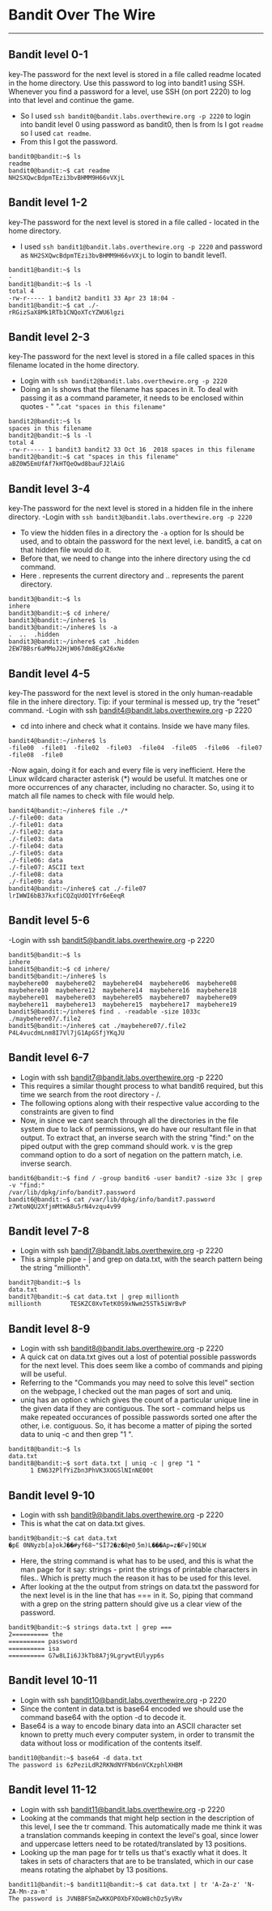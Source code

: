# Bandit Over The Wire
---------------------------------------------------------------------------------------------------------------
## Bandit level 0-1
key-The password for the next level is stored in a file called readme located in the home directory. Use this password to log into bandit1 using SSH. Whenever you find a password for a level, use SSH (on port 2220) to log into that level and continue the game.
- So I used ```ssh bandit0@bandit.labs.overthewire.org -p 2220``` to login into bandit level 0 using password as bandit0, then ls from ls I got ```readme``` so I used ```cat readme```. 
- From this I got the password.
```
bandit0@bandit:~$ ls
readme
bandit0@bandit:~$ cat readme
NH2SXQwcBdpmTEzi3bvBHMM9H66vVXjL
```
## Bandit level 1-2
key-The password for the next level is stored in a file called - located in the home directory.
- I used ```ssh bandit1@bandit.labs.overthewire.org -p 2220``` and password as ```NH2SXQwcBdpmTEzi3bvBHMM9H66vVXjL``` to login to bandit level1.
```
bandit1@bandit:~$ ls
-
bandit1@bandit:~$ ls -l
total 4
-rw-r----- 1 bandit2 bandit1 33 Apr 23 18:04 -
bandit1@bandit:~$ cat ./-
rRGizSaX8Mk1RTb1CNQoXTcYZWU6lgzi
```
## Bandit level 2-3
key-The password for the next level is stored in a file called spaces in this filename located in the home directory.
- Login with ```ssh bandit2@bandit.labs.overthewire.org -p 2220```
- Doing an ls shows that the filename has spaces in it. To deal with passing it as a command parameter, it needs to be enclosed within quotes - " ".```cat "spaces in this filename"```
```
bandit2@bandit:~$ ls
spaces in this filename
bandit2@bandit:~$ ls -l
total 4
-rw-r----- 1 bandit3 bandit2 33 Oct 16  2018 spaces in this filename
bandit2@bandit:~$ cat "spaces in this filename"
aBZ0W5EmUfAf7kHTQeOwd8bauFJ2lAiG
```
## Bandit level 3-4
key-The password for the next level is stored in a hidden file in the inhere directory.
-Login with ```ssh bandit3@bandit.labs.overthewire.org -p 2220```
- To view the hidden files in a directory the ```-a``` option for ls should be used, and to obtain the password for the next level, i.e. bandit5, a cat on that hidden file would do it.
- Before that, we need to change into the inhere directory using the cd command.
- Here . represents the current directory and .. represents the parent directory.
```
bandit3@bandit:~$ ls
inhere
bandit3@bandit:~$ cd inhere/
bandit3@bandit:~/inhere$ ls
bandit3@bandit:~/inhere$ ls -a
.  ..  .hidden
bandit3@bandit:~/inhere$ cat .hidden
2EW7BBsr6aMMoJ2HjW067dm8EgX26xNe
```
## Bandit level 4-5
key-The password for the next level is stored in the only human-readable file in the inhere directory. Tip: if your terminal is messed up, try the “reset” command.
-Login with ssh bandit4@bandit.labs.overthewire.org -p 2220
- cd into inhere and check what it contains. Inside we have many files.
```
bandit4@bandit:~/inhere$ ls
-file00  -file01  -file02  -file03  -file04  -file05  -file06  -file07  -file08  -file0
```
-Now again, doing it for each and every file is very inefficient. Here the Linux wildcard character asterisk (*) would be useful. It matches one or more occurrences of any character, including no character. So, using it to match all file names to check with file would help.
```
bandit4@bandit:~/inhere$ file ./*
./-file00: data
./-file01: data
./-file02: data
./-file03: data
./-file04: data
./-file05: data
./-file06: data
./-file07: ASCII text
./-file08: data
./-file09: data
bandit4@bandit:~/inhere$ cat ./-file07
lrIWWI6bB37kxfiCQZqUdOIYfr6eEeqR
```
## Bandit level 5-6
-Login with ssh bandit5@bandit.labs.overthewire.org -p 2220
```
bandit5@bandit:~$ ls
inhere
bandit5@bandit:~$ cd inhere/
bandit5@bandit:~/inhere$ ls
maybehere00  maybehere02  maybehere04  maybehere06  maybehere08  maybehere10  maybehere12  maybehere14  maybehere16  maybehere18
maybehere01  maybehere03  maybehere05  maybehere07  maybehere09  maybehere11  maybehere13  maybehere15  maybehere17  maybehere19
bandit5@bandit:~/inhere$ find . -readable -size 1033c
./maybehere07/.file2
bandit5@bandit:~/inhere$ cat ./maybehere07/.file2
P4L4vucdmLnm8I7Vl7jG1ApGSfjYKqJU
```
## Bandit level 6-7
- Login with ssh bandit7@bandit.labs.overthewire.org -p 2220
- This requires a similar thought process to what bandit6 required, but this time we search from the root directory - /.
- The following options along with their respective value according to the constraints are given to find 
- Now, in since we cant search through all the directories in the file system due to lack of permissions, we do have our resultant file in that output. To extract that, an inverse search with the string "find:" on the piped output with the grep command should work. v is the grep command option to do a sort of negation on the pattern match, i.e. inverse search.
```
bandit6@bandit:~$ find / -group bandit6 -user bandit7 -size 33c | grep -v "find:"
/var/lib/dpkg/info/bandit7.password
bandit6@bandit:~$ cat /var/lib/dpkg/info/bandit7.password
z7WtoNQU2XfjmMtWA8u5rN4vzqu4v99
```
## Bandit level 7-8
- Login with ssh bandit7@bandit.labs.overthewire.org -p 2220
- This a simple pipe - | and grep on data.txt, with the search pattern being the string "millionth".
```
bandit7@bandit:~$ ls
data.txt
bandit7@bandit:~$ cat data.txt | grep millionth
millionth        TESKZC0XvTetK0S9xNwm25STk5iWrBvP
```
## Bandit level 8-9
- Login with ssh bandit8@bandit.labs.overthewire.org -p 2220
- A quick cat on data.txt gives out a lost of potential possible passwords for the next level. This does seem like a combo of commands and piping will be useful.
- Referring to the "Commands you may need to solve this level" section on the webpage, I checked out the man pages of sort and uniq.
- uniq has an option c which gives the count of a particular unique line in the given data if they are contiguous. The sort - command helps us make repeated occurances of possible passwords sorted one after the other, i.e. contiguous. So, it has become a matter of piping the sorted data to uniq -c and then grep "1 ".
```
bandit8@bandit:~$ ls
data.txt
bandit8@bandit:~$ sort data.txt | uniq -c | grep "1 "
      1 EN632PlfYiZbn3PhVK3XOGSlNInNE00t
```
## Bandit level 9-10
- Login with ssh bandit9@bandit.labs.overthewire.org -p 2220
- This is what the cat on data.txt gives.
```
bandit9@bandit:~$ cat data.txt
�pE 0NNyzb[a}okJ��#yf68~"SĬ72�z�8ϻ0˼5m)L���Ap=z�Fv]9DLW
```

- Here, the string command is what has to be used, and this is what the man page for it say: strings - print the strings of printable characters in files.. Which is pretty much the reason it has to be used for this level.
- After looking at the the output from strings on data.txt the password for the next level is in the line that has === in it. So, piping that command with a grep on the string pattern should give us a clear view of the password.

```
bandit9@bandit:~$ strings data.txt | grep ===
2========== the
========== password
========== isa
========== G7w8LIi6J3kTb8A7j9LgrywtEUlyyp6s
```
## Bandit level 10-11
- Login with ssh bandit10@bandit.labs.overthewire.org -p 2220
- Since the content in data.txt is base64 encoded we should use the command base64 with the option -d to decode it.
- Base64 is a way to encode binary data into an ASCII character set known to pretty much every computer system, in order to transmit the data without loss or modification of the contents itself.
```
bandit10@bandit:~$ base64 -d data.txt
The password is 6zPeziLdR2RKNdNYFNb6nVCKzphlXHBM
```
## Bandit level 11-12
- Login with ssh bandit11@bandit.labs.overthewire.org -p 2220
- Looking at the commands that might help section in the description of this level, I see the tr command. This automatically made me think it was a translation commands keeping in context the level's goal, since lower and uppercase letters need to be rotated/translated by 13 positions.
- Looking up the man page for tr tells us that's exactly what it does. It takes in sets of characters that are to be translated, which in our case means rotating the alphabet by 13 positions.
```
bandit11@bandit:~$ bandit11@bandit:~$ cat data.txt | tr 'A-Za-z' 'N-ZA-Mn-za-m'
The password is JVNBBFSmZwKKOP0XbFXOoW8chDz5yVRv
```
